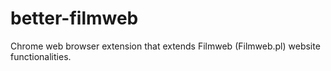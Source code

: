 # better-filmweb
Chrome web browser extension that extends Filmweb (Filmweb.pl) website functionalities.
